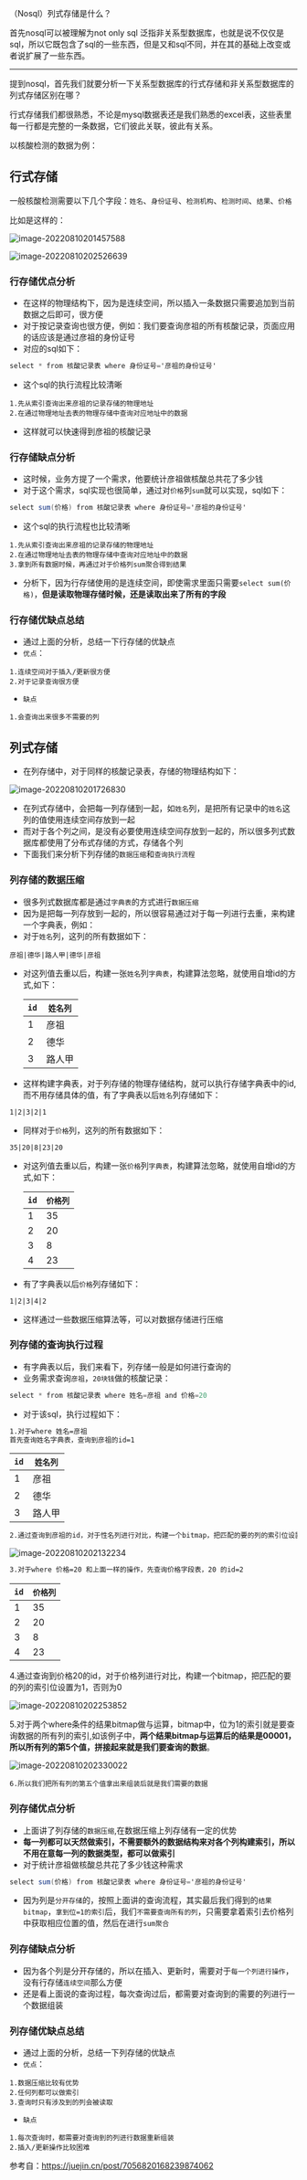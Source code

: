 （Nosql）列式存储是什么？

首先nosql可以被理解为not only sql 泛指非关系型数据库，也就是说不仅仅是sql，所以它既包含了sql的一些东西，但是又和sql不同，并在其的基础上改变或者说扩展了一些东西。

----------

提到nosql，首先我们就要分析一下关系型数据库的行式存储和非关系型数据库的列式存储区别在哪？

行式存储我们都很熟悉，不论是mysql数据表还是我们熟悉的excel表，这些表里每一行都是完整的一条数据，它们彼此关联，彼此有关系。

以核酸检测的数据为例：

## 行式存储

一般核酸检测需要以下几个字段：`姓名`、`身份证号`、`检测机构`、`检测时间`、`结果`、`价格`

比如是这样的：

![image-20220810201457588](https://raw.githubusercontent.com/SAH01/wordpress-img/master/imgs/image-20220810201457588.png)



![image-20220810202526639](https://raw.githubusercontent.com/SAH01/wordpress-img/master/imgs/image-20220810202526639.png)

### 行存储优点分析

- 在这样的物理结构下，因为是连续空间，所以插入一条数据只需要追加到当前数据之后即可，很方便
- 对于按记录查询也很方便，例如：我们要查询彦祖的所有核酸记录，页面应用的话应该是通过彦祖的身份证号
- 对应的sql如下：

```csharp
select * from 核酸记录表 where 身份证号='彦祖的身份证号'
```

- 这个sql的执行流程比较清晰

```
1.先从索引查询出来彦祖的记录存储的物理地址
2.在通过物理地址去表的物理存储中查询对应地址中的数据
```

- 这样就可以快速得到彦祖的核酸记录

### 行存储缺点分析

- 这时候，业务方提了一个需求，他要统计彦祖做核酸总共花了多少钱
- 对于这个需求，sql实现也很简单，通过对`价格`列`sum`就可以实现，sql如下：

```csharp
select sum(价格) from 核酸记录表 where 身份证号='彦祖的身份证号'
```

- 这个sql的执行流程也比较清晰

```
1.先从索引查询出来彦祖的记录存储的物理地址
2.在通过物理地址去表的物理存储中查询对应地址中的数据
3.拿到所有数据时候，再通过对于价格列sum聚合得到结果
```

- 分析下，因为行存储使用的是连续空间，即使需求里面只需要`select sum(价格)`，**但是读取物理存储时候，还是读取出来了所有的字段**

### 行存储优缺点总结

- 通过上面的分析，总结一下行存储的优缺点
- `优点`：

```
1.连续空间对于插入/更新很方便
2.对于记录查询很方便
```

- `缺点`

```
1.会查询出来很多不需要的列
```

## 列式存储

- 在列存储中，对于同样的核酸记录表，存储的物理结构如下：

![image-20220810201726830](https://raw.githubusercontent.com/SAH01/wordpress-img/master/imgs/image-20220810201726830.png)

- 在列式存储中，会把每一列存储到一起，如`姓名`列，是把所有记录中的`姓名`这列的值使用连续空间存放到一起
- 而对于各个列之间，是没有必要使用连续空间存放到一起的，所以很多列式数据库都使用了分布式存储的方式，存储各个列
- 下面我们来分析下列存储的`数据压缩`和`查询执行流程`

### 列存储的数据压缩

- 很多列式数据库都是通过`字典表`的方式进行`数据压缩`
- 因为是把每一列存放到一起的，所以很容易通过对于每一列进行去重，来构建一个字典表，例如：
- 对于`姓名`列，这列的所有数据如下：

```
彦祖|德华|路人甲|德华|彦祖
```

- 对这列值去重以后，构建一张`姓名`列`字典表`，构建算法忽略，就使用自增id的方式,如下：

    | `id` | `姓名列` |
    | ---- | -------- |
    | 1    | 彦祖     |
    | 2    | 德华     |
    | 3    | 路人甲   |

- 这样构建字典表，对于列存储的物理存储结构，就可以执行存储字典表中的id,而不用存储具体的值，有了字典表以后`姓名`列存储如下：

```
1|2|3|2|1
```

- 同样对于`价格`列，这列的所有数据如下：

```
35|20|8|23|20
```

- 对这列值去重以后，构建一张`价格`列`字典表`，构建算法忽略，就使用自增id的方式,如下：

    | `id` | `价格列` |
    | ---- | -------- |
    | 1    | 35       |
    | 2    | 20       |
    | 3    | 8        |
    | 4    | 23       |

- 有了字典表以后`价格`列存储如下：

```
1|2|3|4|2
```

- 这样通过一些数据压缩算法等，可以对数据存储进行压缩

### 列存储的查询执行过程

- 有字典表以后，我们来看下，列存储一般是如何进行查询的
- 业务需求查询`彦祖`，`20块钱`做的核酸记录：

```csharp
select * from 核酸记录表 where 姓名=彦祖 and 价格=20
```

- 对于该sql，执行过程如下：

```bash
1.对于where 姓名=彦祖
首先查询姓名字典表，查询到彦祖的id=1
```

| `id` | `姓名列` |
| ---- | -------- |
| 1    | 彦祖     |
| 2    | 德华     |
| 3    | 路人甲   |

```bash
2.通过查询到彦祖的id，对于性名列进行对比，构建一个bitmap，把匹配的要的列的索引位设置为1，否则为0
```

![image-20220810202132234](https://raw.githubusercontent.com/SAH01/wordpress-img/master/imgs/image-20220810202132234.png)

```bash
3.对于where 价格=20 和上面一样的操作，先查询价格字段表，20 的id=2
```

| `id` | `价格列` |
| ---- | -------- |
| 1    | 35       |
| 2    | 20       |
| 3    | 8        |
| 4    | 23       |

4.通过查询到价格20的id，对于价格列进行对比，构建一个bitmap，把匹配的要的列的索引位设置为1，否则为0

![image-20220810202253852](https://raw.githubusercontent.com/SAH01/wordpress-img/master/imgs/image-20220810202253852.png)

5.对于两个where条件的结果bitmap做与运算，bitmap中，位为1的索引就是要查询数据的所有列的索引,如该例子中，**两个结果bitmap与运算后的结果是00001，所以所有列的第5个值，拼接起来就是我们要查询的数据**。

![image-20220810202330022](https://raw.githubusercontent.com/SAH01/wordpress-img/master/imgs/image-20220810202330022.png)

```
6.所以我们把所有列的第五个值拿出来组装后就是我们需要的数据
```

### 列存储优点分析

- 上面讲了列存储的`数据压缩`,在数据压缩上列存储有一定的优势
- **每一列都可以天然做索引，不需要额外的数据结构来对各个列构建索引，所以不用在意每一列的数据类型，都可以做索引**
- 对于统计彦祖做核酸总共花了多少钱这种需求

```csharp
select sum(价格) from 核酸记录表 where 身份证号='彦祖的身份证号'
```



- 因为列是`分开存储`的，按照上面讲的查询流程，其实最后我们得到的`结果bitmap`，`拿到位=1的索引`后，我们`不需要查询所有的列`，只需要拿着索引去价格列中获取相应位置的值，然后在进行`sum聚合`

### 列存储缺点分析

- 因为各个列是分开存储的，所以在插入、更新时，需要对于`每一个列进行操作`，没有行存储`连续空间`那么方便
- 还是看上面说的查询过程，每次查询过后，都需要对查询到的需要的列进行一个数据组装

### 列存储优缺点总结

- 通过上面的分析，总结一下列存储的优缺点
- `优点`：

```
1.数据压缩比较有优势
2.任何列都可以做索引
3.查询时只有涉及到的列会被读取
```

- `缺点`

```
1.每次查询时，都需要对查询到的列进行数据重新组装
2.插入/更新操作比较困难
```



参考自：https://juejin.cn/post/7056820168239874062